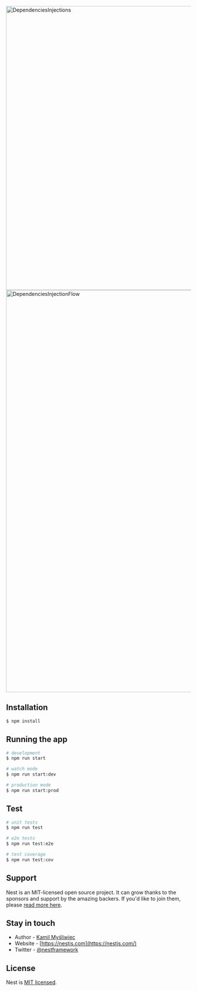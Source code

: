
<img width="774" alt="DependenciesInjections" src="https://github.com/user-attachments/assets/2edae82f-93f7-4876-9bc2-d90888858b5a">
<img width="1096" alt="DependenciesInjectionFlow" src="https://github.com/user-attachments/assets/1cd1cf7f-7c9b-48b7-9bd8-fac2adbdce30">

## Installation

```bash
$ npm install
```

## Running the app

```bash
# development
$ npm run start

# watch mode
$ npm run start:dev

# production mode
$ npm run start:prod
```

## Test

```bash
# unit tests
$ npm run test

# e2e tests
$ npm run test:e2e

# test coverage
$ npm run test:cov
```

## Support

Nest is an MIT-licensed open source project. It can grow thanks to the sponsors and support by the amazing backers. If you'd like to join them, please [read more here](https://docs.nestjs.com/support).

## Stay in touch

- Author - [Kamil Myśliwiec](https://kamilmysliwiec.com)
- Website - [https://nestjs.com](https://nestjs.com/)
- Twitter - [@nestframework](https://twitter.com/nestframework)

## License

Nest is [MIT licensed](LICENSE).
